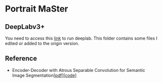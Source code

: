 # Portrait MaSter
## DeepLabv3+

You need to access this [link](https://github.com/tensorflow/models/tree/master/research/deeplab) to run deeplab.
This folder contains some files I edited or added to the origin version.

## Reference

* Encoder-Decoder with Atrous Separable Convolution for Semantic Image Segmentation[[pdf]](https://eccv2018.org/openaccess/content_ECCV_2018/papers/Liang-Chieh_Chen_Encoder-Decoder_with_Atrous_ECCV_2018_paper.pdf)[[code]](https://github.com/tensorflow/models/tree/master/research/deeplab)

